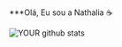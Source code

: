 ***Olá, Eu sou a Nathalia ☕


![YOUR github stats](https://github-readme-stats.vercel.app/api?username=nttcerqueira)

